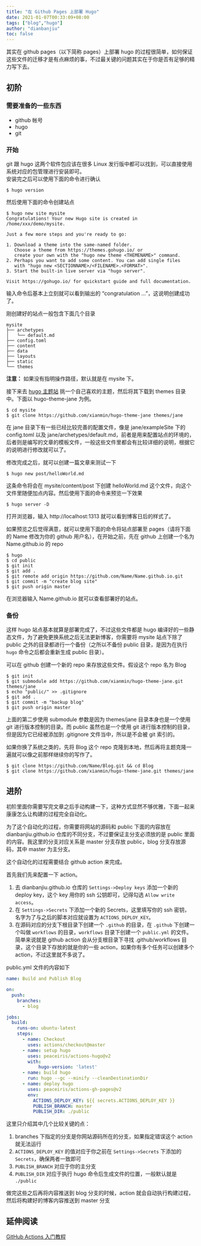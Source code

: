 ```yaml
---
title: "在 Github Pages 上部署 Hugo"
date: 2021-01-07T00:33:09+08:00
tags: ["blog","hugo"]
author: "dianbanjiu"
toc: false
---
```


其实在 github pages（以下简称 pages）上部署 hugo 的过程很简单，如何保证这些文件的迁移才是有点麻烦的事，不过最关键的问题其实在于你是否有足够的精力写下去。  

## 初阶
### 需要准备的一些东西

- github 帐号
- hugo
- git

### 开始

git 跟 hugo 这两个软件包应该在很多 Linux 发行版中都可以找到，可以直接使用系统对应的包管理进行安装即可。  
安装完之后可以使用下面的命令进行确认  
```shell
$ hugo version
```

然后使用下面的命令创建站点
```shell
$ hugo new site mysite 
Congratulations! Your new Hugo site is created in /home/xxx/demo/mysite.

Just a few more steps and you're ready to go:

1. Download a theme into the same-named folder.
   Choose a theme from https://themes.gohugo.io/ or
   create your own with the "hugo new theme <THEMENAME>" command.
2. Perhaps you want to add some content. You can add single files
   with "hugo new <SECTIONNAME>/<FILENAME>.<FORMAT>".
3. Start the built-in live server via "hugo server".

Visit https://gohugo.io/ for quickstart guide and full documentation.

```

输入命令后基本上立刻就可以看到输出的 “congratulation ...”，这说明创建成功了。  

刚创建好的站点一般包含下面几个目录
```shell
mysite
├── archetypes
│   └── default.md
├── config.toml
├── content
├── data
├── layouts
├── static
└── themes
```

**注意：** 如果没有指明操作路径，默认就是在 mysite 下。  

接下来去 [hugo 主题站](https://themes.gohugo.io/) 挑一个自己喜欢的主题，然后将其下载到 themes 目录中。下面以 hugo-theme-jane 为例。
```shell
$ cd mysite
$ git clone https://github.com/xianmin/hugo-theme-jane themes/jane
```

在 jane 目录下有一些已经比较完善的配置文件，像是 jane/exampleSite 下的 config.toml 以及 jane/archetypes/default.md，前者是用来配置站点的环境的，后者则是编写的文章的模板文件，一般这些文件里都会有比较详细的说明，根据它的说明进行修改就可以了。  

修改完成之后，就可以创建一篇文章来测试一下  
```shell
$ hugo new post/helloWorld.md
```

这条命令将会在 mysite/content/post 下创建 helloWorld.md 这个文件，向这个文件里随便加点内容。然后使用下面的命令来预览一下效果  
```shell
$ hugo server -D
```

打开浏览器，输入 http://localhost:1313 就可以看到博客日后的样式了。  

如果预览之后觉得满意，就可以使用下面的命令将站点部署至 pages（请将下面的 Name 修改为你的 github 用户名），在开始之前，先在 github 上创建一个名为 Name.github.io 的 repo
```shell
$ hugo
$ cd public
$ git init
$ git add .
$ git remote add origin https://github.com/Name/Name.github.io.git
$ git commit -m "create blog site"
$ git push origin master
```

在浏览器输入 Name.github.io 就可以查看部署好的站点。

### 备份

这样 hugo 站点基本就算是部署完成了，不过这些文件都是 hugo 编译好的一些静态文件，为了避免更换系统之后无法更新博客，你需要将 mysite 站点下除了 public 之外的目录都进行一个备份（之所以不备份 public 目录，是因为在执行 `hugo` 命令之后都会重新生成 public 目录）。  

可以在 github 创建一个新的 repo 来存放这些文件。假设这个 repo 名为 Blog
```shell
$ git init
$ git submodule add https://github.com/xianmin/hugo-theme-jane.git themes/jane
$ echo "public/" >> .gitignore
$ git add .
$ git commit -m "backup blog"
$ git push origin master
```

上面的第二步使用 submodule 参数是因为 themes/jane 目录本身也是一个使用 git 进行版本控制的目录。而 public 虽然也是一个使用 git 进行版本控制的目录，但是因为它已经被添加到 .gitignore 文件当中，所以是不会被 git 索引的。  

如果你换了系统之类的，先将 Blog 这个 repo 克隆到本地，然后再将主题克隆一遍就可以像之前那样继续你的写作了。  
```shell
$ git clone https://github.com/Name/Blog.git && cd Blog
$ git clone https://github.com/xianmin/hugo-theme-jane.git themes/jane
```

## 进阶
初阶里面你需要写完文章之后手动构建一下，这种方式显然不够优雅，下面一起来康康怎么让构建的过程完全自动化。  

为了这个自动化的过程，你需要将网站的源码和 public 下面的内容放在 dianbanjiu.github.io 仓库的不同分支，不过要保证主分支必须放的是 public 里面的内容。我这里的分支对应关系是 master 分支存放 public，blog 分支存放源码，其中 master 为主分支。  

这个自动化的过程需要结合 github action 来完成。

首先我们先来配置一下 action。  
1. 去 dianbanjiu.github.io 仓库的 `Settings->Deploy keys` 添加一个新的 deploy key，这个 key 用你的 ssh 公钥即可，记得勾选 `Allow write access`。  
2. 在 `Settings->Secrets` 下添加一个新的 Secrets，这里填写你的 ssh 密钥，名字为了与之后的脚本对应就设置为 `ACTIONS_DEPLOY_KEY`。
3. 在源码对应的分支下根目录下创建一个 `.github` 的目录，在 `.github` 下创建一个叫做 `workflows` 的目录，`workflows` 目录下创建一个 `public.yml` 的文件。简单来说就是 github action 会从分支根目录下寻找 .github/workflows 目录，这个目录下存放的就是你的一些 action，如果你有多个任务可以创建多个 action，不过这里就不多说了。  

public.yml 文件的内容如下

```yaml
name: Build and Publish Blog

on: 
  push:
    branches:
      - blog

jobs:
  build:
    runs-on: ubuntu-latest
    steps:
      - name: Checkout
        uses: actions/checkout@master
      - name: setup hugo
        uses: peaceiris/actions-hugo@v2
        with:
            hugo-version: 'latest'
      - name: build hugo
        run: hugo --gc --minify --cleanDestinationDir
      - name: deploy hugo
        uses: peaceiris/actions-gh-pages@v2
        env:
          ACTIONS_DEPLOY_KEY: ${{ secrets.ACTIONS_DEPLOY_KEY }}
          PUBLISH_BRANCH: master
          PUBLISH_DIR: ./public
```

这里只介绍其中几个比较关键的点：  
1. branches 下指定的分支是你网站源码所在的分支，如果指定错误这个 action 就无法运行  
2. `ACTIONS_DEPLOY_KEY` 的值对应于你之前在 `Settings->Secrets` 下添加的 `Secrets`，确保两者一致即可  
3. `PUBLISH_BRANCH` 对应于你的主分支  
3. `PUBLISH_DIR` 对应于执行 hugo 命令后生成文件的位置，一般默认就是 `./public`

做完这些之后再将内容推送到 blog 分支的时候，action 就会自动执行构建过程，然后将构建好的博客内容推送到 master 分支


## 延伸阅读
[GitHub Actions 入门教程](http://www.ruanyifeng.com/blog/2019/09/getting-started-with-github-actions.html)